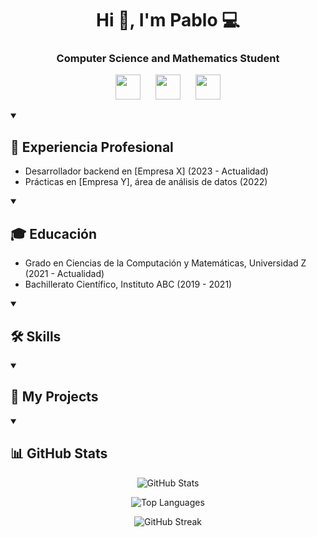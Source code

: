 <h1 align="center">Hi 👋, I'm Pablo 💻</h1>
<h3 align="center">Computer Science and Mathematics Student</h3>

<!-- Social icons section -->
<p align="center">
  <a href="mailto:pablofazio02@gmail.com"><img width="40px" src="https://img.icons8.com/color/48/000000/gmail--v1.png"></a>&nbsp;&nbsp;&nbsp;&nbsp;&nbsp;
  <a href="https://linkedin.com/in/pablofazioa"><img width="40px" src="https://cdn.jsdelivr.net/gh/devicons/devicon/icons/linkedin/linkedin-original.svg"></a>&nbsp;&nbsp;&nbsp;&nbsp;&nbsp;
  <a href="https://github.com/pablofazio02"><img width="40px" src="https://cdn.jsdelivr.net/gh/devicons/devicon/icons/github/github-original.svg"></a>
</p>

<details open>
  <summary><h2>💼 Experiencia Profesional</h2></summary>
  <ul>
    <li>Desarrollador backend en [Empresa X] (2023 - Actualidad)</li>
    <li>Prácticas en [Empresa Y], área de análisis de datos (2022)</li>
  </ul>
</details>

<details open>
  <summary><h2>🎓 Educación</h2></summary>
  <ul>
    <li>Grado en Ciencias de la Computación y Matemáticas, Universidad Z (2021 - Actualidad)</li>
    <li>Bachillerato Científico, Instituto ABC (2019 - 2021)</li>
  </ul>
</details>

<details open>
  <summary><h2>🛠️ Skills</h2></summary>
  <!-- ... aquí van los badges ... -->
</details>

<details open>
  <summary><h2>📘 My Projects</h2></summary>
  <!-- ... aquí van los proyectos ... -->
</details>

<details open>
<summary><h2>📊 GitHub Stats</h2></summary>
<p align="center">
  <img src="https://github-readme-stats.vercel.app/api?username=pablofazio02&show_icons=true&theme=radical&hide_border=true" alt="GitHub Stats">
</p>
<p align="center">
  <img src="https://github-readme-stats.vercel.app/api/top-langs/?username=pablofazio02&layout=compact&theme=radical&hide_border=true" alt="Top Languages">
</p>
<p align="center">
  <img src="https://github-readme-streak-stats.herokuapp.com/?user=pablofazio02&theme=radical&hide_border=true" alt="GitHub Streak">
</p>
</details>